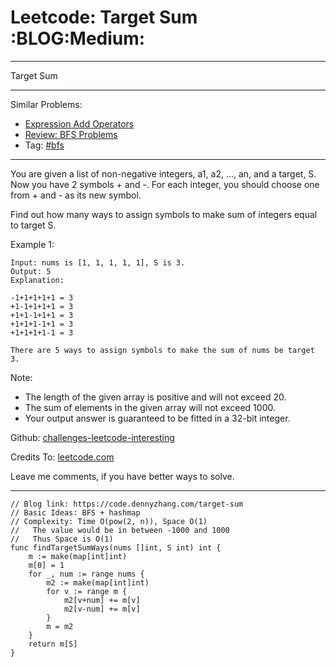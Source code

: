 # Leetcode: Target Sum     :BLOG:Medium:


---

Target Sum  

---

Similar Problems:  
-   [Expression Add Operators](https://code.dennyzhang.com/expression-add-operators)
-   [Review: BFS Problems](https://code.dennyzhang.com/review-bfs)
-   Tag: [#bfs](https://code.dennyzhang.com/tag/bfs)

---

You are given a list of non-negative integers, a1, a2, &#x2026;, an, and a target, S. Now you have 2 symbols + and -. For each integer, you should choose one from + and - as its new symbol.  

Find out how many ways to assign symbols to make sum of integers equal to target S.  

Example 1:  

    Input: nums is [1, 1, 1, 1, 1], S is 3. 
    Output: 5
    Explanation: 
    
    -1+1+1+1+1 = 3
    +1-1+1+1+1 = 3
    +1+1-1+1+1 = 3
    +1+1+1-1+1 = 3
    +1+1+1+1-1 = 3
    
    There are 5 ways to assign symbols to make the sum of nums be target 3.

Note:  
-   The length of the given array is positive and will not exceed 20.
-   The sum of elements in the given array will not exceed 1000.
-   Your output answer is guaranteed to be fitted in a 32-bit integer.

Github: [challenges-leetcode-interesting](https://github.com/DennyZhang/challenges-leetcode-interesting/tree/master/target-sum)  

Credits To: [leetcode.com](https://leetcode.com/problems/target-sum/description/)  

Leave me comments, if you have better ways to solve.  

---

    // Blog link: https://code.dennyzhang.com/target-sum
    // Basic Ideas: BFS + hashmap
    // Complexity: Time O(pow(2, n)), Space O(1)
    //   The value would be in between -1000 and 1000
    //   Thus Space is O(1)
    func findTargetSumWays(nums []int, S int) int {
        m := make(map[int]int)
        m[0] = 1
        for _, num := range nums {
            m2 := make(map[int]int)
            for v := range m {
                m2[v+num] += m[v]
                m2[v-num] += m[v]
            }
            m = m2
        }
        return m[S]
    }